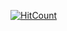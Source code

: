 [![HitCount](http://hits.dwyl.com/drinktoomuchsks/identity.svg)](http://hits.dwyl.com/drinktoomuchsks/identity)
